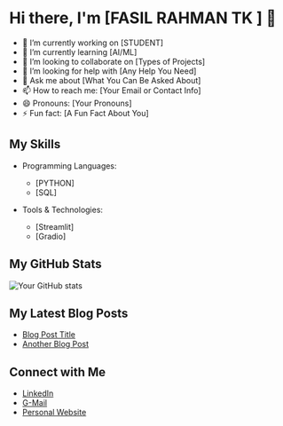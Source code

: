 # Hi there, I'm [FASIL RAHMAN TK ] 👋

- 🔭 I’m currently working on [STUDENT]
- 🌱 I’m currently learning [AI/ML]
- 👯 I’m looking to collaborate on [Types of Projects]
- 🤔 I’m looking for help with [Any Help You Need]
- 💬 Ask me about [What You Can Be Asked About]
- 📫 How to reach me: [Your Email or Contact Info]
- 😄 Pronouns: [Your Pronouns]
- ⚡ Fun fact: [A Fun Fact About You]

## My Skills
 
- Programming Languages:
  - [PYTHON]
  - [SQL]

- Tools & Technologies:
  - [Streamlit]
  - [Gradio]

## My GitHub Stats

![Your GitHub stats](https://github-readme-stats.vercel.app/api?username=Fasiiltk&show_icons=true&theme=dark)

## My Latest Blog Posts

- [Blog Post Title](link-to-your-blog-post)
- [Another Blog Post](another-link)

## Connect with Me

- [LinkedIn](www.linkedin.com/in/fasil-rahman)
- [G-Mail](fasilpersonal07@gmail.com)
- [Personal Website](link-to-your-website)
